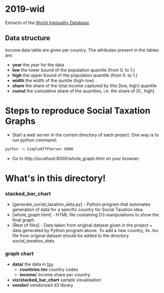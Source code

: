 # 2019-wid

Extracts of the [World Inequality Database](https://wid.world/).
## Data structure

Income data table are given per country.
The attributes present in the tables are:

* **year** the year for the data
* **low** the lower bound of the population quantile (from 0. to 1.)
* **high** the upper bound of the population quantile (from 0. to 1.)
* **width** the width of the quntile (high-low)
* **share** the share of the total income captured by this [low, high] quantile
* **cumul** the cumulative share of the quantiles, i.e. the share of [0., high]

# Steps to reproduce Social Taxation Graphs

- Start a web server in the current directory of each project. One way is to run python command:

```sh
python -m SimpleHTTPServer 8000
```
- Go to http://localhost:8000/whole_graph.html on your browser.

# What's in this directory!
### stacked_bar_chart
* [generate_social_taxation_data.py] - Python program that automates generation of data for a specific country for Social Taxation idea.
* [whole_graph.html] - HTML file containing D3 manipulations to show the final graph.
* [Rest of files]  - Data taken from original dataset given in the project + data generated by Python program above. To add a new country, its .tsv file from original dataset should be added to the directory *social_taxation_data*. 

### graph chart
* **data/** the data in [tsv](https://bl.ocks.org/mbostock/3305937).
	* **countries.tsv** country codes
	* **income/** income share per country
* **viz/stacked_bar_chart** sample visualisation
* **vendor/** vendorized d3 library

